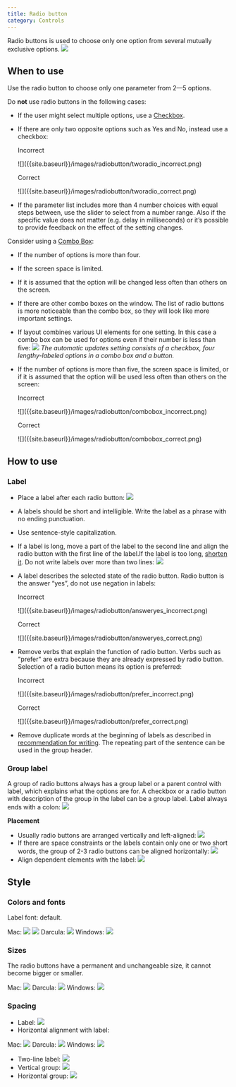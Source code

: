 ```yaml
---
title: Radio button
category: Controls
---
```


Radio buttons is used to choose only one option from several mutually exclusive options.
![]({{site.baseurl}}/images/radiobutton/radio_example.png)
## When to use
Use the radio button to choose only one parameter from 2—5 options.

Do **not** use radio buttons in the following cases:
* If the user might select multiple options, use a [Checkbox]({{site.baseurl}}/controls/checkbox).
* If there are only two opposite options such as Yes and No, instead use a checkbox:
    <p class="label incorrect">Incorrect</p>
    ![]({{site.baseurl}}/images/radiobutton/tworadio_incorrect.png)

    <p class="label correct">Correct</p>
    ![]({{site.baseurl}}/images/radiobutton/tworadio_correct.png)
* If the parameter list includes more than 4 number choices with equal steps between, use the slider to select from a number range. Also if the specific value does not matter (e.g. delay in milliseconds) or it’s possible to provide feedback on the effect of the setting changes.


Consider using a [Combo Box]({{site.baseurl}}/controls/combo_box):
* If the number of options is more than four.
* If the screen space is limited.
* If it is assumed that the option will be changed less often than others on the screen.
* If there are other combo boxes on the window. The list of radio buttons is more noticeable than the combo box, so they will look like more important settings.
* If layout combines various UI elements for one setting. In this case a combo box can be used for options even if their number is less than five:
    ![]({{site.baseurl}}/images/radiobutton/combobox.png)
*The automatic updates setting consists of a checkbox, four lengthy-labeled options in a combo box and a button.*
* If the number of options is more than five, the screen space is limited, or if it is assumed that the option will be used less often than others on the screen:
    <p class="label incorrect">Incorrect</p>
    ![]({{site.baseurl}}/images/radiobutton/combobox_incorrect.png)

    <p class="label correct">Correct</p>
    ![]({{site.baseurl}}/images/radiobutton/combobox_correct.png)


## How to use

### Label
* Place a label after each radio button:
    ![]({{site.baseurl}}/images/radiobutton/label.png)
* A labels should be short and intelligible. Write the label as a phrase with no ending punctuation.
* Use sentence-style capitalization.
* If a label is long, move a part of the label to the second line and align the radio button with the first line of the label.If the label is too long, [shorten it]({{site.baseurl}}/text/writing_short). Do not write labels over more than two lines:
    ![]({{site.baseurl}}/images/radiobutton/twoline_label.png)
* A label describes the selected state of the radio button. Radio button is the answer “yes”, do not use negation in labels:
    <p class="label incorrect">Incorrect</p>
    ![]({{site.baseurl}}/images/radiobutton/answeryes_incorrect.png)

    <p class="label correct">Correct</p>
    ![]({{site.baseurl}}/images/radiobutton/answeryes_correct.png)
* Remove verbs that explain the function of radio button.
  Verbs such as "prefer" are extra because they are already expressed by radio button. Selection of a radio button means its option is preferred:
    <p class="label incorrect">Incorrect</p>
    ![]({{site.baseurl}}/images/radiobutton/prefer_incorrect.png)

    <p class="label correct">Correct</p>
    ![]({{site.baseurl}}/images/radiobutton/prefer_correct.png)
* Remove duplicate words at the beginning of labels as described in [recommendation for writing]({{site.baseurl}}/text/writing_short). The repeating part of the sentence can be used in the group header.

### Group label
A group of radio buttons always has a group label or a parent control with label, which explains what the options are for. A checkbox or a radio button with description of the group in the label can be a group label. Label always ends with a colon:
    ![]({{site.baseurl}}/images/radiobutton/grouplabel.png)

**Placement**
* Usually radio buttons are arranged vertically and left-aligned:
    ![]({{site.baseurl}}/images/radiobutton/placementvertically.png)
* If there are space constraints or the labels contain only one or two short words, the group of 2-3 radio buttons can be aligned horizontally:
    ![]({{site.baseurl}}/images/radiobutton/placementhorizontally.png)
* Align dependent elements with the label:
    ![]({{site.baseurl}}/images/radiobutton/placementalign.png)

## Style
### Colors and fonts
Label font: default.


Mac:
    ![]({{site.baseurl}}/images/radiobutton/style_mac.png)
    ![]({{site.baseurl}}/images/radiobutton/style_mac_g.png)
Darcula:
    ![]({{site.baseurl}}/images/radiobutton/style_darcula.png)
Windows:
    ![]({{site.baseurl}}/images/radiobutton/style_win.png)
### Sizes
The radio buttons have a permanent and unchangeable size, it cannot become bigger or smaller.

Mac:
    ![]({{site.baseurl}}/images/radiobutton/size_mac.png)
Darcula:
    ![]({{site.baseurl}}/images/radiobutton/size_darcula.png)
Windows:
    ![]({{site.baseurl}}/images/radiobutton/size_win.png)
### Spacing
* Label:
    ![]({{site.baseurl}}/images/radiobutton/spacing_label.png)
* Horizontal alignment with label:

Mac:
    ![]({{site.baseurl}}/images/radiobutton/spacing_horizontal_mac.png)
Darcula:
    ![]({{site.baseurl}}/images/radiobutton/spacing_horizontal_darcula.png)
Windows:
    ![]({{site.baseurl}}/images/radiobutton/spacing_horizontal_win.png)
* Two-line label:
    ![]({{site.baseurl}}/images/radiobutton/spacing_twoline.png)
* Vertical group:
    ![]({{site.baseurl}}/images/radiobutton/spacing_vertical.png)
* Horizontal group:
    ![]({{site.baseurl}}/images/radiobutton/spacing_horizontal_group.png)





